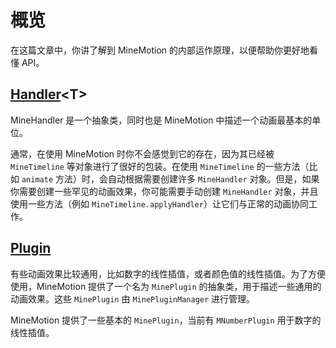 # 概览

在这篇文章中，你讲了解到 MineMotion 的内部运作原理，以便帮助你更好地看懂 API。

<style>
  h3:before {
    content: '';
    display: inline-block;
    width: 12px;
    height: 12px;
    margin-right: 5px;
    background-color: #3f6f9f;
    border-radius: 50%;
  }
</style>

## [Handler](/api/handler)&lt;T&gt;

MineHandler 是一个抽象类，同时也是 MineMotion 中描述一个动画最基本的单位。

通常，在使用 MineMotion 时你不会感觉到它的存在，因为其已经被 `MineTimeline` 等对象进行了很好的包装。在使用 `MineTimeline` 的一些方法（比如 `animate` 方法）时，会自动根据需要创建许多 `MineHandler` 对象。但是，如果你需要创建一些罕见的动画效果，你可能需要手动创建 `MineHandler` 对象，并且使用一些方法（例如 `MineTimeline.applyHandler`）让它们与正常的动画协同工作。


## [Plugin](/api/plugin)

有些动画效果比较通用，比如数字的线性插值，或者颜色值的线性插值。为了方便使用，MineMotion 提供了一个名为 `MinePlugin` 的抽象类，用于描述一些通用的动画效果。这些 `MinePlugin` 由 `MinePluginManager` 进行管理。

MineMotion 提供了一些基本的 `MinePlugin`，当前有 `MNumberPlugin` 用于数字的线性插值。



